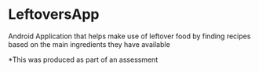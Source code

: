 # LeftoversApp
Android Application that helps make use of leftover food by finding recipes based on the main ingredients they have available

*This was produced as part of an assessment
